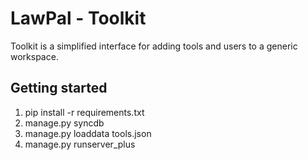 LawPal - Toolkit
================

Toolkit is a simplified interface for adding tools and users to a generic
workspace.


Getting started
---------------

1. pip install -r requirements.txt
2. manage.py syncdb
3. manage.py loaddata tools.json
4. manage.py runserver_plus
